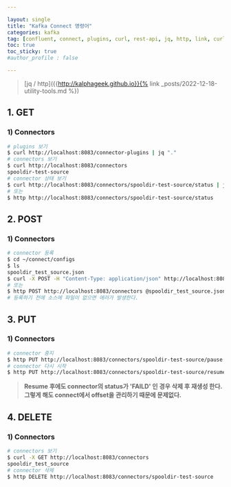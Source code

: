 ```yaml
---

layout: single
title: "Kafka Connect 명령어"
categories: kafka
tag: [confluent, connect, plugins, curl, rest-api, jq, http, link, curl]
toc: true
toc_sticky: true
#author_profile : false

---
```




> [jq / http]({{http://kalphageek.github.io}}{% link _posts/2022-12-18-utility-tools.md %})

## 1. GET

### 1) Connectors

```bash
# plugins 보기
$ curl http://localhost:8083/connector-plugins | jq "."
# connectors 보기
$ curl http://localhost:8083/connectors
spooldir-test-source
# connector 상태 보기
$ curl http://localhost:8083/connectors/spooldir-test-source/status | jq "."
# 또는
$ http http://localhost:8083/connectors/spooldir-test-source/status
```



## 2. POST

### 1) Connectors

```bash
# connector 등록
$ cd ~/connect/configs
$ ls
spooldir_test_source.json
$ curl -X POST -H "Content-Type: application/json" http://localhost:8083/connectors --data @spooldir_test_source.json
# 또는
$ http POST http://localhost:8083/connectors @spooldir_test_source.json
# 등록하기 전에 소스에 파일이 없으면 에러가 발생한다.
```



## 3. PUT

### 1) Connectors

```bash
# connector 중지
$ http PUT http://localhost:8083/connectors/spooldir-test-source/pause
# connector 다시 시작
$ http PUT http://localhost:8083/connectors/spooldir-test-source/resume
```

> **Resume 후에도 connector의 status가 'FAILD' 인 경우 삭제 후 재생성 한다. 그렇게 해도 connect에서 offset을 관리하기 때문에 문제없다.**



## 4. DELETE

### 1) Connectors

```bash
# connectors 보기
$ curl -X GET http://localhost:8083/connectors
spooldir_test_source
# connector 삭제
$ http DELETE http://localhost:8083/connectors/spooldir-test-source
```

